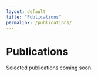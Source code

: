 ```yaml
---
layout: default
title: "Publications"
permalink: /publications/
---
```


<h1>Publications</h1>
<p>Selected publications coming soon.</p>
